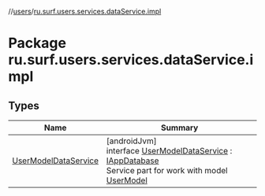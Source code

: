 //[users](../../index.md)/[ru.surf.users.services.dataService.impl](index.md)

# Package ru.surf.users.services.dataService.impl

## Types

| Name | Summary |
|---|---|
| [UserModelDataService](-user-model-data-service/index.md) | [androidJvm]<br>interface [UserModelDataService](-user-model-data-service/index.md) : [IAppDatabase](../../../../modules/core/core/ru.surf.core.interfaces/-i-app-database/index.md)<br>Service part for work with model [UserModel](../ru.surf.users.data.models/-user-model/index.md) |
